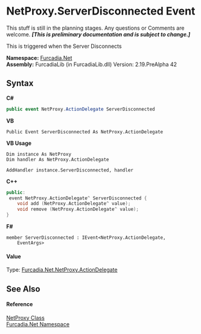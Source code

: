 # NetProxy.ServerDisconnected Event
This stuff is still in the planning stages. Any questions or Comments are welcome. _**\[This is preliminary documentation and is subject to change.\]**_

This is triggered when the Server Disconnects

**Namespace:**&nbsp;<a href="N_Furcadia_Net">Furcadia.Net</a><br />**Assembly:**&nbsp;FurcadiaLib (in FurcadiaLib.dll) Version: 2.19.PreAlpha 42

## Syntax

**C#**<br />
``` C#
public event NetProxy.ActionDelegate ServerDisconnected
```

**VB**<br />
``` VB
Public Event ServerDisconnected As NetProxy.ActionDelegate
```

**VB Usage**<br />
``` VB Usage
Dim instance As NetProxy
Dim handler As NetProxy.ActionDelegate

AddHandler instance.ServerDisconnected, handler

```

**C++**<br />
``` C++
public:
 event NetProxy.ActionDelegate^ ServerDisconnected {
	void add (NetProxy.ActionDelegate^ value);
	void remove (NetProxy.ActionDelegate^ value);
}
```

**F#**<br />
``` F#
member ServerDisconnected : IEvent<NetProxy.ActionDelegate,
    EventArgs>

```


#### Value
Type: <a href="T_Furcadia_Net_NetProxy_ActionDelegate">Furcadia.Net.NetProxy.ActionDelegate</a>

## See Also


#### Reference
<a href="T_Furcadia_Net_NetProxy">NetProxy Class</a><br /><a href="N_Furcadia_Net">Furcadia.Net Namespace</a><br />